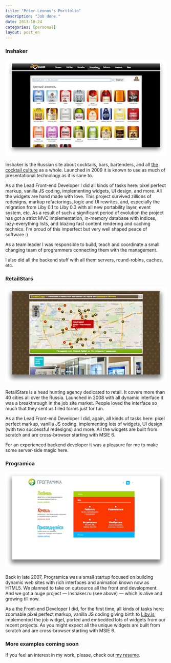 ```yaml
---
title: "Peter Leonov's Portfolio"
description: "Job done."
date: 2013-10-24
categories: [personal]
layout: post_en
---
```



### Inshaker

<a href="//www.youtube.com/watch?v=EsCbq0xJpD0"><img src="inshaker.jpg"></a>

Inshaker is the Russian site about cocktails, bars, bartenders, and all [the cocktail culture](https://www.facebook.com/inshaker) as a whole. Launched in 2009 it is known to use as much of presentational technology as it is sane to.

As a the Lead Front-end Developer I did all kinds of tasks here: pixel perfect markup, vanilla JS coding, implementing widgets, UI design, and more. All the widgets are hand made with love. This project survived zillions of redesigns, markup refactorings, logic and UI rewrites, and, especially the migration from Liby 0.1 to Liby 0.3 with all new portability layer, event system, etc. As a result of such a significant period of evolution the project has got a strict MVC implementation, in-memory database with indices, lazy-everything lists, and blazing fast content rendering and caching technics. I'm proud of this imperfect but very well shaped peace of software :)

As a team leader I was responsible to build, teach and coordinate a small changing team of programmers connecting them with the management.

I also did all the backend stuff with all them servers, round-robins, caches, etc.


### RetailStars

<a href="//www.youtube.com/watch?v=Df0Xoa9Zfgo"><img src="retailstars.jpg"></a>

RetailStars is a head hunting agency dedicated to retail. It covers more than 40 cities all over the Russia. Launched in 2008 with all dynamic interface it was a breakthrough in the job site market. People loved the interface so much that they sent us filled forms just for fun.

As a the Lead Front-end Developer I did, again, all kinds of tasks here: pixel perfect markup, vanilla JS coding, implementing lots of widgets, UI design (with two successful redesigns) and more. All the widgets are built from scratch and are cross-browser starting with MSIE 6.

For an experienced backend developer it was a pleasure for me to make some server-side magic here.


### Programica

<a href="//www.youtube.com/watch?v=XRpqdcG1sc8"><img src="programica.jpg"></a>

Back in late 2007, Programica was a small startup focused on building dynamic web sites with rich interfaces and animation known now as HTML5. We planned to take on outsource all the front end development. And we got a huge project — Inshaker.ru (see above) — which is alive and growing till now.

As a the Front-end Developer I did, for the first time, all kinds of tasks here: zoomable pixel perfect markup, vanilla JS coding giving birth to [Liby.js](https://github.com/kung-fu-tzu/liby), implemented the job widget, ported and embedded lots of widgets from our recent projects. As you might expect all the unique widgets are built from scratch and are cross-browser starting with MSIE 6.



### More examples coming soon

If you feel an interest in my work, please, check out [my resume](/pages/resume.html).
